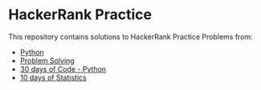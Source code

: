 # HackerRank Practice

This repository contains solutions to HackerRank Practice Problems from:
  * [Python](https://www.hackerrank.com/domains/python)
  * [Problem Solving](https://www.hackerrank.com/domains/data-structures?badge_type=problem-solving)
  * [30 days of Code - Python](https://www.hackerrank.com/domains/tutorials/30-days-of-code)
  * [10 days of Statistics](https://www.hackerrank.com/domains/tutorials/10-days-of-statistics)
